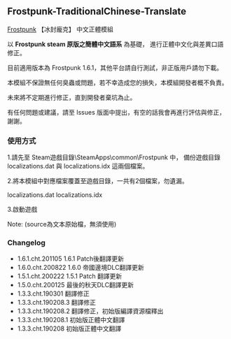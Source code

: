 ## Frostpunk-TraditionalChinese-Translate
 [Frostpunk](https://store.steampowered.com/app/323190/Frostpunk/) 【冰封龐克】 中文正體模組

以 **Frostpunk steam 原版之簡體中文語系** 為基礎，
進行正體中文化與差異口語修正。

目前適用版本為 Frostpunk 1.6.1，其他平台請自行測試，非正版用戶請勿下載。

本模組不保證無任何臭蟲或問題，若不幸造成您的損失，本模組開發者概不負責。

未來將不定期進行修正，直到開發者棄坑為止。

有任何問題或建議，請至 Issues 版面中提出，有空的話我會再進行評估與修正，謝謝。

### 使用方式

1.請先至 Steam遊戲目錄\SteamApps\common\Frostpunk 中， 備份遊戲目錄 localizations.dat 與 localizations.idx 這兩個檔案。

2.將本模組中對應檔案覆蓋至遊戲目錄，一共有2個檔案，勿遺漏。

localizations.dat
localizations.idx

3.啟動遊戲

Note: (source為文本原始檔，無須使用)

### Changelog
* 1.6.1.cht.201105 1.6.1 Patch後翻譯更新
* 1.6.0.cht.200822 1.6.0 帝國邊境DLC翻譯更新
* 1.5.1.cht.200222 1.5.1 Patch 翻譯更新
* 1.5.0.cht.200125 最後的秋天DLC翻譯更新
* 1.3.3.cht.190301 翻譯修正
* 1.3.3.cht.190208.3 翻譯修正
* 1.3.3.cht.190208.2 翻譯修正，初始版編譯資源檔釋出
* 1.3.3.cht.190208.1 初始版正體中文翻譯
* 1.3.3.cht.190208 初始版正體中文翻譯
